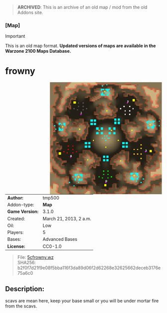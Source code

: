 > **ARCHIVED**: This is an archive of an old map / mod from the old Addons site.

### [Map]

> [!IMPORTANT]
> This is an old map format. **Updated versions of maps are available in the Warzone 2100 Maps Database.**

# frowny

<img src="./preview.jpg" align="right" />

| | |
| - | - |
| __Author:__ | tmp500 |
| Addon-type: | __Map__ |
| __Game Version:__ | 3.1.0 |
| Created: | March 21, 2013, 2 a.m. |
| Oil: | Low |
| Players: | 5 |
| Bases: | Advanced Bases |
| __License:__ | CC0-1.0 |

> File: [5cfrowny.wz](https://github.com/Warzone2100/old-addons-site/raw/main/assets/20/5cfrowny.wz)  
> SHA256: b2f0f7d21f9e08f5bba116f3da89d06f2d62268e32625662deceb3176e75a6c0

## Description:

scavs are mean here, keep your base small or you will be under mortar fire from the scavs.

